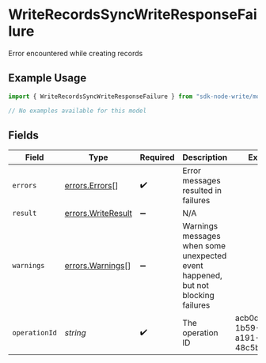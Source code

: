 # WriteRecordsSyncWriteResponseFailure

Error encountered while creating records

## Example Usage

```typescript
import { WriteRecordsSyncWriteResponseFailure } from "sdk-node-write/models/errors";

// No examples available for this model
```

## Fields

| Field                                                                            | Type                                                                             | Required                                                                         | Description                                                                      | Example                                                                          |
| -------------------------------------------------------------------------------- | -------------------------------------------------------------------------------- | -------------------------------------------------------------------------------- | -------------------------------------------------------------------------------- | -------------------------------------------------------------------------------- |
| `errors`                                                                         | [errors.Errors](../../models/errors/errors.md)[]                                 | :heavy_check_mark:                                                               | Error messages resulted in failures                                              |                                                                                  |
| `result`                                                                         | [errors.WriteResult](../../models/errors/writeresult.md)                         | :heavy_minus_sign:                                                               | N/A                                                                              |                                                                                  |
| `warnings`                                                                       | [errors.Warnings](../../models/errors/warnings.md)[]                             | :heavy_minus_sign:                                                               | Warnings messages when some unexpected event happened, but not blocking failures |                                                                                  |
| `operationId`                                                                    | *string*                                                                         | :heavy_check_mark:                                                               | The operation ID                                                                 | acb0d75a-1b59-4aad-a191-48c5b75ea9e4                                             |